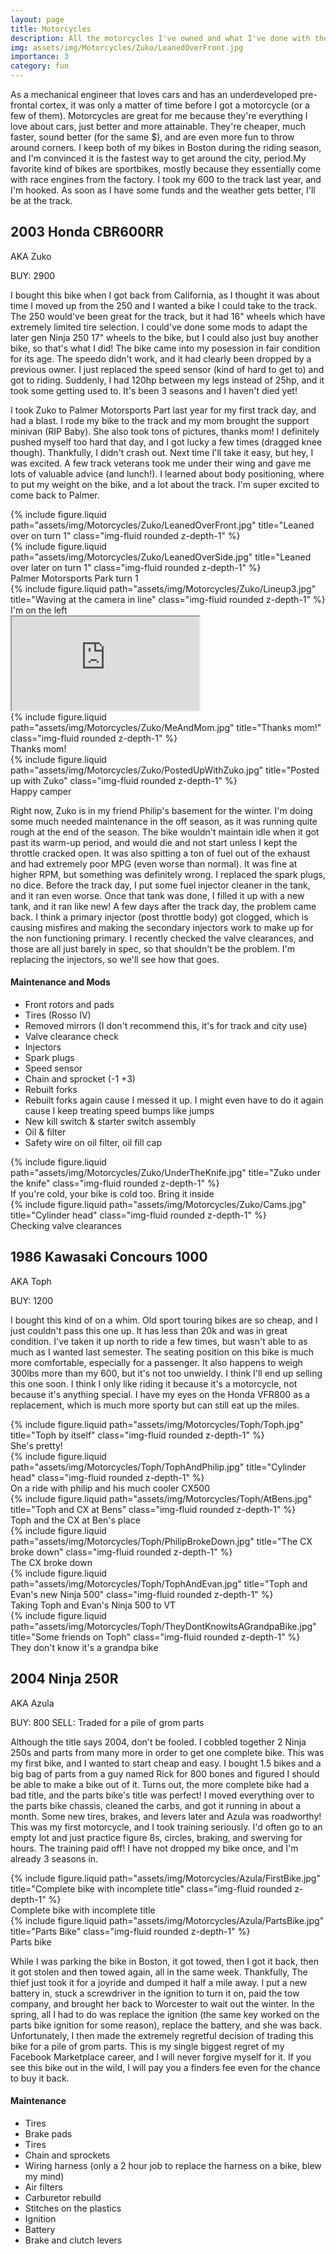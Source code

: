 ```yaml
---
layout: page
title: Motorcycles
description: All the motorcycles I've owned and what I've done with them
img: assets/img/Motorcycles/Zuko/LeanedOverFront.jpg
importance: 3
category: fun
---
```


As a mechanical engineer that loves cars and has an underdeveloped pre-frontal cortex, it was only a matter of time before I got a motorcycle (or a few of them). Motorcycles are great for me because they're everything I love about cars, just better and more attainable. They're cheaper, much faster, sound better (for the same $), and are even more fun to throw around corners. I keep both of my bikes in Boston during the riding season, and I'm convinced it is the fastest way to get around the city, period.My favorite kind of bikes are sportbikes, mostly because they essentially come with race engines from the factory. I took my 600 to the track last year, and I'm hooked. As soon as I have some funds and the weather gets better, I'll be at the track. 

## 2003 Honda CBR600RR
AKA Zuko

BUY: 2900

I bought this bike when I got back from California, as I thought it was about time I moved up from the 250 and I wanted a bike I could take to the track. The 250 would've been great for the track, but it had 16" wheels which have extremely limited tire selection. I could've done some mods to adapt the later gen Ninja 250 17" wheels to the bike, but I could also just buy another bike, so that's what I did! The bike came into my posession in fair condition for its age. The speedo didn't work, and it had clearly been dropped by a previous owner. I just replaced the speed sensor (kind of hard to get to) and got to riding. Suddenly, I had 120hp between my legs instead of 25hp, and it took some getting used to. It's been 3 seasons and I haven't died yet!

I took Zuko to Palmer Motorsports Part last year for my first track day, and had a blast. I rode my bike to the track and my mom brought the support minivan (RIP Baby). She also took tons of pictures, thanks mom! I definitely pushed myself too hard that day, and I got lucky a few times (dragged knee though).  Thankfully, I didn't crash out. Next time I'll take it easy, but hey, I was excited. A few track veterans took me under their wing and gave me lots of valuable advice (and lunch!). I learned about body positioning, where to put my weight on the bike, and a lot about the track. I'm super excited to come back to Palmer.

<div class="row">
    <div class="col-sm-5 mt-3 mt-md-0">
        {% include figure.liquid path="assets/img/Motorcycles/Zuko/LeanedOverFront.jpg" title="Leaned over on turn 1" class="img-fluid rounded z-depth-1" %}
    </div>
    <div class="col-sm-7 mt-3 mt-md-0">
        {% include figure.liquid path="assets/img/Motorcycles/Zuko/LeanedOverSide.jpg" title="Leaned over later on turn 1" class="img-fluid rounded z-depth-1" %}
    </div>
</div>
<div class="caption">
    Palmer Motorsports Park turn 1
</div>

<div class="row">
    <div class="col-sm mt-3 mt-md-0">
        {% include figure.liquid path="assets/img/Motorcycles/Zuko/Lineup3.jpg" title="Waving at the camera in line" class="img-fluid rounded z-depth-1" %}
        <div class="caption">
            I'm on the left
        </div>
    </div>
    <div class="col-sm mt-3 mt-md-0">
        <div class="embed-responsive embed-responsive-16by9">
            <iframe class="embed-responsive-item" src="https://www.youtube.com/embed/cVWyxna5KD8?si=IxOgaNBaYRaIoHKW" allowfullscreen></iframe>
        </div>
    </div>
</div>

<div class="row">
    <div class="col-sm-5 mt-3 mt-md-0">
        {% include figure.liquid path="assets/img/Motorcycles/Zuko/MeAndMom.jpg" title="Thanks mom!" class="img-fluid rounded z-depth-1" %}
        <div class="caption">
            Thanks mom!
        </div>
    </div>
    <div class="col-sm-7 mt-3 mt-md-0">
        {% include figure.liquid path="assets/img/Motorcycles/Zuko/PostedUpWithZuko.jpg" title="Posted up with Zuko" class="img-fluid rounded z-depth-1" %}
        <div class="caption">
            Happy camper
        </div>
    </div>
</div>

Right now, Zuko is in my friend Philip's basement for the winter. I'm doing some much needed maintenance in the off season, as it was running quite rough at the end of the season. The bike wouldn't maintain idle when it got past its warm-up period, and would die and not start unless I kept the throttle cracked open. It was also spitting a ton of fuel out of the exhaust and had extremely poor MPG (even worse than normal). It was fine at higher RPM, but something was definitely wrong. I replaced the spark plugs, no dice. Before the track day, I put some fuel injector cleaner in the tank, and it ran even worse. Once that tank was done, I filled it up with a new tank, and it ran like new! A few days after the track day, the problem came back. I think a primary injector (post throttle body) got clogged, which is causing misfires and making the secondary injectors work to make up for the non functioning primary. I recently checked the valve clearances, and those are all just barely in spec, so that shouldn't be the problem. I'm replacing the injectors, so we'll see how that goes.

#### Maintenance and Mods
- Front rotors and pads
- Tires (Rosso IV)
- Removed mirrors (I don't recommend this, it's for track and city use)
- Valve clearance check
- Injectors
- Spark plugs
- Speed sensor
- Chain and sprocket (-1 +3)
- Rebuilt forks
- Rebuilt forks again cause I messed it up. I might even have to do it again cause I keep treating speed bumps like jumps
- New kill switch & starter switch assembly
- Oil & filter
- Safety wire on oil filter, oil fill cap

<div class="row">
    <div class="col-sm mt-3 mt-md-0">
        {% include figure.liquid path="assets/img/Motorcycles/Zuko/UnderTheKnife.jpg" title="Zuko under the knife" class="img-fluid rounded z-depth-1" %}
        <div class="caption">
            If you're cold, your bike is cold too. Bring it inside
        </div>
    </div>
    <div class="col-sm mt-3 mt-md-0">
        {% include figure.liquid path="assets/img/Motorcycles/Zuko/Cams.jpg" title="Cylinder head" class="img-fluid rounded z-depth-1" %}
        <div class="caption">
            Checking valve clearances
        </div>
    </div>
</div>

## 1986 Kawasaki Concours 1000
AKA Toph

BUY: 1200

I bought this kind of on a whim. Old sport touring bikes are so cheap, and I just couldn't pass this one up. It has less than 20k and was in great condition. I've taken it up north to ride a few times, but wasn't able to as much as I wanted last semester. The seating position on this bike is much more comfortable, especially for a passenger. It also happens to weigh 300lbs more than my 600, but it's not too unwieldy. I think I'll end up selling this one soon. I think I only like riding it because it's a motorcycle, not because it's anything special. I have my eyes on the Honda VFR800 as a replacement, which is much more sporty but can still eat up the miles.

<div class="row">
    <div class="col-sm mt-3 mt-md-0">
        {% include figure.liquid path="assets/img/Motorcycles/Toph/Toph.jpg" title="Toph by itself" class="img-fluid rounded z-depth-1" %}
        <div class="caption">
            She's pretty!
        </div>
    </div>
    <div class="col-sm mt-3 mt-md-0">
        {% include figure.liquid path="assets/img/Motorcycles/Toph/TophAndPhilip.jpg" title="Cylinder head" class="img-fluid rounded z-depth-1" %}
        <div class="caption">
            On a ride with philip and his much cooler CX500
        </div>
    </div>
</div>

<div class="row">
    <div class="col-sm mt-3 mt-md-0">
        {% include figure.liquid path="assets/img/Motorcycles/Toph/AtBens.jpg" title="Toph and CX at Bens" class="img-fluid rounded z-depth-1" %}
        <div class="caption">
            Toph and the CX at Ben's place
        </div>
    </div>
    <div class="col-sm mt-3 mt-md-0">
        {% include figure.liquid path="assets/img/Motorcycles/Toph/PhilipBrokeDown.jpg" title="The CX broke down" class="img-fluid rounded z-depth-1" %}
        <div class="caption">
            The CX broke down
        </div>
    </div>
</div>

<div class="row">
    <div class="col-sm mt-3 mt-md-0">
        {% include figure.liquid path="assets/img/Motorcycles/Toph/TophAndEvan.jpg" title="Toph and Evan's new Ninja 500" class="img-fluid rounded z-depth-1" %}
        <div class="caption">
            Taking Toph and Evan's Ninja 500 to VT
        </div>
    </div>
    <div class="col-sm mt-3 mt-md-0">
        {% include figure.liquid path="assets/img/Motorcycles/Toph/TheyDontKnowItsAGrandpaBike.jpg" title="Some friends on Toph" class="img-fluid rounded z-depth-1" %}
        <div class="caption">
            They don't know it's a grandpa bike
        </div>
    </div>
</div>

## 2004 Ninja 250R
AKA Azula

BUY: 800 SELL: Traded for a pile of grom parts

Although the title says 2004, don't be fooled. I cobbled together 2 Ninja 250s and parts from many more in order to get one complete bike. This was my first bike, and I wanted to start cheap and easy. I bought 1.5 bikes and a big bag of parts from a guy named Rick for 800 bones and figured I should be able to make a bike out of it. Turns out, the more complete bike had a bad title, and the parts bike's title was perfect! I moved everything over to the parts bike chassis, cleaned the carbs, and got it running in about a month. Some new tires, brakes, and levers later and Azula was roadworthy! This was my first motorcycle, and I took training seriously. I'd often go to an empty lot and just practice figure 8s, circles, braking, and swerving for hours. The training paid off! I have not dropped my bike once, and I'm already 3 seasons in. 

<div class="row">
    <div class="col-sm mt-3 mt-md-0">
        {% include figure.liquid path="assets/img/Motorcycles/Azula/FirstBike.jpg" title="Complete bike with incomplete title" class="img-fluid rounded z-depth-1" %}
        <div class="caption">
            Complete bike with incomplete title
        </div>
    </div>
    <div class="col-sm mt-3 mt-md-0">
        {% include figure.liquid path="assets/img/Motorcycles/Azula/PartsBike.jpg" title="Parts Bike" class="img-fluid rounded z-depth-1" %}
        <div class="caption">
            Parts bike
        </div>
    </div>
</div>

While I was parking the bike in Boston, it got towed, then I got it back, then it got stolen and then towed again, all in the same week. Thankfully, The thief just took it for a joyride and dumped it half a mile away. I put a new battery in, stuck a screwdriver in the ignition to turn it on, paid the tow company, and brought her back to Worcester to wait out the winter. In the spring, all I had to do was replace the ignition (the same key worked on the parts bike ignition for some reason), replace the battery, and she was back. Unfortunately, I then made the extremely regretful decision of trading this bike for a pile of grom parts. This is my single biggest regret of my Facebook Marketplace career, and I will never forgive myself for it. If you see this bike out in the wild, I will pay you a finders fee even for the chance to buy it back.

#### Maintenance
- Tires
- Brake pads
- Tires
- Chain and sprockets
- Wiring harness (only a 2 hour job to replace the harness on a bike, blew my mind)
- Air filters
- Carburetor rebuild
- Stitches on the plastics
- Ignition
- Battery
- Brake and clutch levers